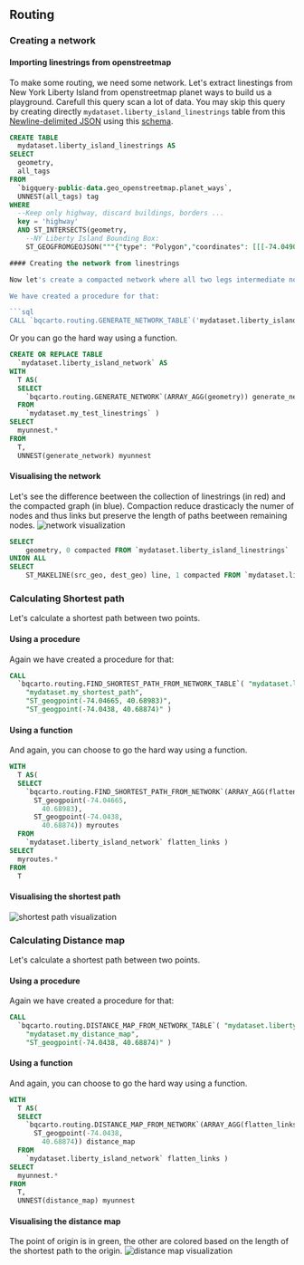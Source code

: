 ## Routing

### Creating a network

#### Importing linestrings from openstreetmap

To make some routing, we need some network. Let's extract linestings from New York Liberty Island from openstreetmap planet ways to build us a playground.
Carefull this query scan a lot of data. You may skip this query by creating directly `mydataset.liberty_island_linestrings` table from this [Newline-delimited JSON](/img/bq-spatial-extension/routing/liberty_island_linestrings_data.json) using this [schema](/img/bq-spatial-extension/routing/liberty_island_linestrings_schema.json).


```sql
CREATE TABLE
  mydataset.liberty_island_linestrings AS
SELECT
  geometry,
  all_tags
FROM
  `bigquery-public-data.geo_openstreetmap.planet_ways`,
  UNNEST(all_tags) tag
WHERE
  --Keep only highway, discard buildings, borders ...
  key = 'highway'
  AND ST_INTERSECTS(geometry,
    --NY Liberty Island Bounding Box:
    ST_GEOGFROMGEOJSON("""{"type": "Polygon","coordinates": [[[-74.049031, 40.687619], [-74.041713, 40.687619], [-74.041713, 40.692158], [-74.049031, 40.692158], [-74.049031, 40.687619] ]]}""") )``` 

#### Creating the network from linestrings

Now let's create a compacted network where all two legs intermediate nodes have been contracted.

We have created a procedure for that:

```sql
CALL `bqcarto.routing.GENERATE_NETWORK_TABLE`('mydataset.liberty_island_linestrings', 'mydataset.liberty_island_network');
```

Or you can go the hard way using a function.

```sql
CREATE OR REPLACE TABLE
  `mydataset.liberty_island_network` AS
WITH
  T AS(
  SELECT
    `bqcarto.routing.GENERATE_NETWORK`(ARRAY_AGG(geometry)) generate_network
  FROM
    `mydataset.my_test_linestrings` )
SELECT
  myunnest.*
FROM
  T,
  UNNEST(generate_network) myunnest
```

#### Visualising the network

Let's see the difference beetween the collection of linestrings (in red) and the compacted graph (in blue). Compaction reduce drasticacly the numer of nodes and thus links but preserve the length of paths beetween remaining nodes.
![network visualization](/img/bq-spatial-extension/routing/network.png)
```sql
SELECT
    geometry, 0 compacted FROM `mydataset.liberty_island_linestrings`
UNION ALL
SELECT
    ST_MAKELINE(src_geo, dest_geo) line, 1 compacted FROM `mydataset.liberty_island_network`
```


### Calculating Shortest path

Let's calculate a shortest path between two points. 

#### Using a procedure

Again we have created a procedure for that:

```sql
CALL
  `bqcarto.routing.FIND_SHORTEST_PATH_FROM_NETWORK_TABLE`( "mydataset.liberty_island_network",
    "mydataset.my_shortest_path",
    "ST_geogpoint(-74.04665, 40.68983)",
    "ST_geogpoint(-74.0438, 40.68874)" )
```

#### Using a function

And again, you can choose to go the hard way using a function.

```sql
WITH
  T AS(
  SELECT
    `bqcarto.routing.FIND_SHORTEST_PATH_FROM_NETWORK`(ARRAY_AGG(flatten_links),
      ST_geogpoint(-74.04665,
        40.68983),
      ST_geogpoint(-74.0438,
        40.68874)) myroutes
  FROM
    `mydataset.liberty_island_network` flatten_links )
SELECT
  myroutes.*
FROM
  T
```

#### Visualising the shortest path
![shortest path visualization](/img/bq-spatial-extension/routing/shortest_path.png)


### Calculating Distance map

Let's calculate a shortest path between two points. 

#### Using a procedure

Again we have created a procedure for that:

```sql
CALL
  `bqcarto.routing.DISTANCE_MAP_FROM_NETWORK_TABLE`( "mydataset.liberty_island_network",
    "mydataset.my_distance_map",
    "ST_geogpoint(-74.0438, 40.68874)" )
```

#### Using a function

And again, you can choose to go the hard way using a function.

```sql
WITH
  T AS(
  SELECT
    `bqcarto.routing.DISTANCE_MAP_FROM_NETWORK`(ARRAY_AGG(flatten_links),
      ST_geogpoint(-74.0438,
        40.68874)) distance_map
  FROM
    `mydataset.liberty_island_network` flatten_links )
SELECT
  myunnest.*
FROM
  T,
  UNNEST(distance_map) myunnest
```

#### Visualising the distance map
The point of origin is in green, the other are colored based on the length of the shortest path to the origin.
![distance map visualization](/img/bq-spatial-extension/routing/distance_map.png)


